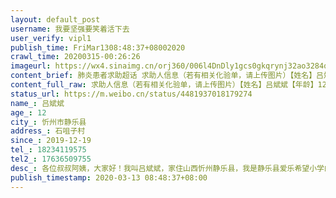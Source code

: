 ```yaml
---
layout: default_post
username: 我要坚强要笑着活下去
user_verify: vipl1
publish_time: FriMar1308:48:37+08002020
crawl_time: 20200315-00:26:26
imageurl: https://wx4.sinaimg.cn/orj360/006l4DnDly1gcs0gkqrynj32ao3284qr.jpg,https://wx4.sinaimg.cn/orj360/006l4DnDly1gcs0gmhxzcj30ku0untve.jpg,https://wx2.sinaimg.cn/orj360/006l4DnDly1gcs0gmylgnj30u0140jtt.jpg,https://wx4.sinaimg.cn/orj360/006l4DnDly1gcs0gnab1rj30u0140ac5.jpg,https://wx2.sinaimg.cn/orj360/006l4DnDly1gcs0gnko2oj31400u0acr.jpg,https://wx1.sinaimg.cn/orj360/006l4DnDly1gcs0gnszh5j30u0140q59.jpg,https://wx2.sinaimg.cn/orj360/006l4DnDly1gcs0gp8930j32ao328npe.jpg
content_brief: 肺炎患者求助超话 求助人信息（若有相关化验单，请上传图片）【姓名】吕斌斌【年龄】12【所在城市】忻州市静乐县【所在小区、社区】石咀子村【患病时间】2019-12-19【联系方式】●●●【其他紧急联系人】●●●【病情描述】各位叔叔阿姨，大家好！我叫吕斌斌，家住山西忻州静乐 ...全文
content_full_raw: 求助人信息（若有相关化验单，请上传图片）【姓名】吕斌斌【年龄】12【所在城市】忻州市静乐县【所在小区、社区】石咀子村【患病时间】2019-12-19【联系方式】●●●【其他紧急联系人】●●●【病情描述】各位叔叔阿姨，大家好！我叫吕斌斌，家住山西忻州静乐县，我是静乐县爱乐希望小学的一名六年级学生！2019年11月底，我开始高烧加腿疼，爸爸就带我到山西省儿童医院做检查，开始一直以为是腿上的问题，入院后一直以腿疼治疗，治疗未果，后来检查可能是血液上的问题，就在儿童医院血液科做了骨穿，前几天结果出来了，山西省儿童医院被确诊为急性淋巴细胞白血病！我对于白血病三个字只在课本上见过，对于这个疾病我没有什么概念，但是看着爸爸一夜未眠，眼睛通红，我感觉到了事情的严重性，在别的病房看到其他小朋友的脑袋都光秃秃的，我想，我会不会也变成那样……爸爸是一名司机，妈妈在家照顾我，我还有一个可爱的妹妹，我们一家人和和美美，我不敢想象以后……疾病的噩耗让家里人的精神几乎崩溃，虽然爸爸在我面前不漏声色，但是我知道最近花了家里不少钱，就我知道的费用就已经五万块钱了，后面还需要一系列好久治疗，家庭的经济实力已难以支撑下去，现发起筹款希望好心人能多帮帮我，感谢大家！人生有八苦：生，老，病，死，爱别离，怨长久，求不得，放不下。以一种超然的心态看待人生的潮起潮落,看待生命的花开花落。我祝福世间每一个人都能健健康康，幸福快乐！（只要人人都献出一点爱，世界将变成美好的人间）望好心人士伸手相助，多一份转发就多一份希望。恳请各位好心人士伸手相助，多多转发，您的每一次转发对我们都至关重要，每一次转发对我们来说都是莫大的帮助!晋中
status_url: https://m.weibo.cn/status/4481937018179274
name_: 吕斌斌
age_: 12
city_: 忻州市静乐县
address_: 石咀子村
since_: 2019-12-19
tel_: 18234119575
tel2_: 17636509755
desc_: 各位叔叔阿姨，大家好！我叫吕斌斌，家住山西忻州静乐县，我是静乐县爱乐希望小学的一名六年级学生！2019年11月底，我开始高烧加腿疼，爸爸就带我到山西省儿童医院做检查，开始一直以为是腿上的问题，入院后一直以腿疼治疗，治疗未果，后来检查可能是血液上的问题，就在儿童医院血液科做了骨穿，前几天结果出来了，山西省儿童医院被确诊为急性淋巴细胞白血病！我对于白血病三个字只在课本上见过，对于这个疾病我没有什么概念，但是看着爸爸一夜未眠，眼睛通红，我感觉到了事情的严重性，在别的病房看到其他小朋友的脑袋都光秃秃的，我想，我会不会也变成那样……爸爸是一名司机，妈妈在家照顾我，我还有一个可爱的妹妹，我们一家人和和美美，我不敢想象以后……疾病的噩耗让家里人的精神几乎崩溃，虽然爸爸在我面前不漏声色，但是我知道最近花了家里不少钱，就我知道的费用就已经五万块钱了，后面还需要一系列好久治疗，家庭的经济实力已难以支撑下去，现发起筹款希望好心人能多帮帮我，感谢大家！人生有八苦生，老，病，死，爱别离，怨长久，求不得，放不下。以一种超然的心态看待人生的潮起潮落,看待生命的花开花落。我祝福世间每一个人都能健健康康，幸福快乐！（只要人人都献出一点爱，世界将变成美好的人间）望好心人士伸手相助，多一份转发就多一份希望。恳请各位好心人士伸手相助，多多转发，您的每一次转发对我们都至关重要，每一次转发对我们来说都是莫大的帮助!晋中
publish_timestamp: 2020-03-13 08:48:37+08:00
---
```

